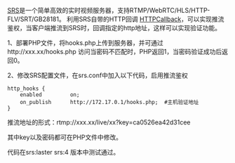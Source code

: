 [SRS](https://github.com/ossrs/srs)是一个简单高效的实时视频服务器，支持RTMP/WebRTC/HLS/HTTP-FLV/SRT/GB28181。
利用SRS自带的HTTP回调 [HTTPCallback](https://github.com/ossrs/srs/wiki/v4_CN_HTTPCallback)，可以实现推流鉴权，当客户端推流到SRS时，回调指定的http地址，这样可以实现验证功能。

1、部署PHP文件，将hooks.php上传到服务器，并可通过http://xxx.xx/hooks.php
访问当密码不匹配时，PHP返回1，当密码验证成功后返回0。
   
2、修改SRS配置文件，在srs.conf中加入以下代码，启用推流鉴权


    http_hooks {
        enabled         on;
        on_publish      http://172.17.0.1/hooks.php;  #主机验证地址
    }
    
推流地址的形式：rtmp://xxx.xx/live/xx?key=ca0526ea42d31cee


其中key以及密码都可在PHP文件中修改。

代码在srs:laster srs:4 版本中测试通过。
